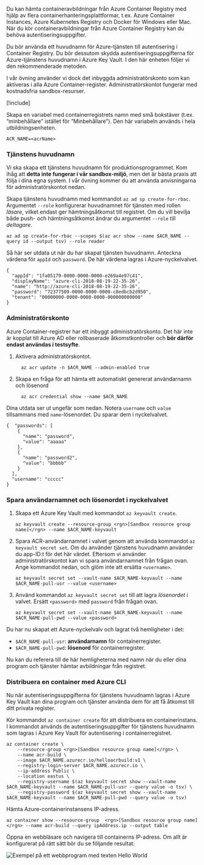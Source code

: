Du kan hämta containeravbildningar från Azure Container Registry med hjälp av flera containerhanteringsplattformar, t.ex. Azure Container Instances, Azure Kubernetes Registry och Docker för Windows eller Mac. När du kör containeravbildningar från Azure Container Registry kan du behöva autentiseringsuppgifter. 

Du bör använda ett huvudnamn för Azure-tjänsten till autentisering i Container Registry. Du bör dessutom skydda autentiseringsuppgifterna för Azure-tjänstens huvudnamn i Azure Key Vault. I den här enheten följer vi den rekommenderade metoden.

I vår övning använder vi dock det inbyggda administratörskonto som kan aktiveras i alla Azure Container-register. Administratörskontot fungerar med kostnadsfria sandbox-resurser.

<!-- Activate the sandbox -->
[!include[](../../../includes/azure-sandbox-activate.md)]

Skapa en variabel med containerregistrets namn med små bokstäver (t.ex. ”minbehållare” istället för ”Minbehållare”). Den här variabeln används i hela utbildningsenheten.

```azurecli
ACR_NAME=<acrName>
```

### <a name="service-principal"></a>Tjänstens huvudnamn

Vi ska skapa ett tjänstens huvudnamn för produktionsprogrammet. Kom ihåg att **detta inte fungerar i vår sandbox-miljö**, men det är bästa praxis att följa i dina egna system. I vår övning kommer du att använda anvisningarna för administratörskontot nedan.

Skapa tjänstens huvudnamn med kommandot `az ad sp create-for-rbac`. Argumentet `--role` konfigurerar huvudnamnet för tjänsten med rollen *läsare*, vilket endast ger hämtningsåtkomst till registret. Om du vill bevilja både push- och hämtningsåtkomst ändrar du argumentet `--role` till *deltagare*.

```azurecli
az ad sp create-for-rbac --scopes $(az acr show --name $ACR_NAME --query id --output tsv) --role reader
```

Så här ser utdata ut när du har skapat tjänsten huvudnamn. Anteckna värdena för `appId` och `password`. De här värdena lagras i Azure-nyckelvalvet.

```output
{
  "appId": "1fa05179-0000-0000-0000-e269a4e97c41",
  "displayName": "azure-cli-2018-08-19-22-35-26",
  "name": "http://azure-cli-2018-08-19-22-35-26",
  "password": "72377509-0000-0000-0000-c8edbcb2d950",
  "tenant": "00000000-0000-0000-0000-000000000000"
}
```

### <a name="admin-account"></a>Administratörskonto

Azure Container-registrer har ett inbyggt administratörskonto. Det här inte är kopplat till Azure AD eller rollbaserade åtkomstkontroller och **bör därför endast användas i testsyfte**. 

1. Aktivera administratörskontot.
    ```azurecli
      az acr update -n $ACR_NAME --admin-enabled true
    ```

2. Skapa en fråga för att hämta ett automatiskt genererat användarnamn och lösenord

    ```azurecli
      az acr credential show --name $ACR_NAME
    ```

Dina utdata ser ut ungefär som nedan. Notera `username` och `value` tillsammans med `name`-lösenordet. Du sparar dem i nyckelvalvet.

```output
{  "passwords": [
    {
      "name": "password",
      "value": "aaaaa"
    },
    {
      "name": "password2",
      "value": "bbbbb"
    }
  ],
  "username": "ccccc"
}
```

### <a name="save-the-username-and-password-to-the-key-vault"></a>Spara användarnamnet och lösenordet i nyckelvalvet

1. Skapa ett Azure Key Vault med kommandot `az keyvault create`.

    ```azurecli
    az keyvault create --resource-group <rgn>[Sandbox resource group name]</rgn> --name $ACR_NAME-keyvault
    ```

1. Spara ACR-användarnamnet i valvet genom att använda kommandot `az keyvault secret set`. Om du använder tjänstens huvudnamn använder du app-ID:t för det här värdet. Eftersom vi använder administratörskontot kan vi spara användarnamnet från frågan ovan. Ange kommandot nedan, och glöm inte att ersätta `<username>`.

    ```azurecli
    az keyvault secret set --vault-name $ACR_NAME-keyvault --name $ACR_NAME-pull-usr --value <username>
    ```

1. Använd kommandot `az keyvault secret set` till att lagra *lösenordet* i valvet. Ersätt `<password>` med `password` från frågan ovan.

    ```azurecli
    az keyvault secret set --vault-name $ACR_NAME-keyvault --name $ACR_NAME-pull-pwd --value <password>
    ```

Du har nu skapat ett Azure-nyckelvalv och lagrat två hemligheter i det:

* `$ACR_NAME-pull-usr`: **användarnamn** för containerregister.
* `$ACR_NAME-pull-pwd`: **lösenord** för containerregister.

Nu kan du referera till de här hemligheterna med namn när du eller dina program och tjänster hämtar avbildningar från registret.

### <a name="deploy-a-container-with-azure-cli"></a>Distribuera en container med Azure CLI

Nu när autentiseringsuppgifterna för tjänstens huvudnamn lagras i Azure Key Vault kan dina program och tjänster använda dem för att få åtkomst till ditt privata register.

Kör kommandot `az container create` för att distribuera en containerinstans. I kommandot används de autentiseringsuppgifter för tjänstens huvudnamn som lagras i Azure Key Vault för autentisering i containerregistret.

```azurecli
az container create \
    --resource-group <rgn>[Sandbox resource group name]</rgn> \
    --name acr-build \
    --image $ACR_NAME.azurecr.io/helloacrbuild:v1 \
    --registry-login-server $ACR_NAME.azurecr.io \
    --ip-address Public \
    --location eastus \
    --registry-username $(az keyvault secret show --vault-name $ACR_NAME-keyvault --name $ACR_NAME-pull-usr --query value -o tsv) \
    --registry-password $(az keyvault secret show --vault-name $ACR_NAME-keyvault --name $ACR_NAME-pull-pwd --query value -o tsv)
```

Hämta Azure-containerinstansens IP-adress.

```azurecli
az container show --resource-group  <rgn>[Sandbox resource group name]</rgn> --name acr-build --query ipAddress.ip --output table
```

Öppna en webbläsare och navigera till containerns IP-adress. Om allt är konfigurerat på rätt sätt bör du se följande resultat:

![Exempel på ett webbprogram med texten Hello World](../media/hello.png)

